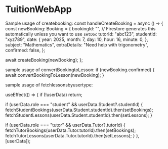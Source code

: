 # TuitionWebApp

Sample usage of createbooking:
const handleCreateBooking = async () => {
  const newBooking: Booking = {
    bookingId: "", // Firestore generates this automatically unless you want to use `setDoc`
    tutorId: "abc123",
    studentId: "xyz789",
    date: {
      year: 2025,
      month: 7,
      day: 10,
      hour: 16,
      minute: 0,
    },
    subject: "Mathematics",
    extraDetails: "Need help with trigonometry",
    confirmed: false,
  };

  await createBooking(newBooking);
};

sample usage of convertBookingtoLesson:
if (newBooking.confirmed) {
  await convertBookingToLesson(newBooking);
}

sample usage of fetchlessonsbyusertype:

useEffect(() => {
  if (!userData) return;

  if (userData.role === "student" && userData.Student?.studentId) {
    fetchStudentBookings(userData.Student.studentId).then(setBookings);
    fetchStudentLessons(userData.Student.studentId).then(setLessons);
  }

  if (userData.role === "tutor" && userData.Tutor?.tutorId) {
    fetchTutorBookings(userData.Tutor.tutorId).then(setBookings);
    fetchTutorLessons(userData.Tutor.tutorId).then(setLessons);
  }
}, [userData]);

